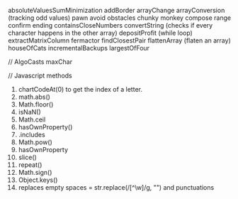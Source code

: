 absoluteValuesSumMinimization
addBorder
arrayChange
arrayConversion (tracking odd values)
pawn
avoid obstacles
chunky monkey
compose range
confirm ending
containsCloseNumbers
convertString (checks if every character happens in the other array)
depositProfit (while loop)
extractMatrixColumn
fermactor
findClosestPair
flattenArray (flaten an array)
houseOfCats
incrementalBackups
largestOfFour



// AlgoCasts
maxChar

// Javascript methods
1. chartCodeAt(0) to get the index of a letter.
2. math.abs()
3. Math.floor()
4. isNaN()
5. Math.ceil
6. hasOwnProperty()
7. .includes
8. Math.pow()
9. hasOwnProperty
10. slice()
11. repeat()
12. Math.sign()
13. Object.keys()
14. replaces empty spaces = str.replace(/[^\w]/g, "") and punctuations